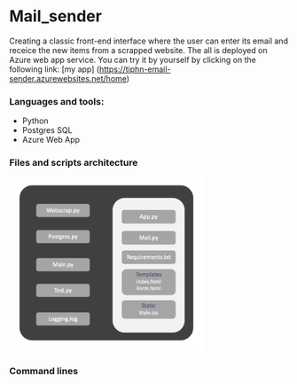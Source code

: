 # Mail_sender

Creating a classic front-end interface where the user can enter its email and receice the new items from a scrapped website. The all is deployed on Azure web app service. You can try it by yourself by clicking on the following link: [my app] (https://tiphn-email-sender.azurewebsites.net/home)

### Languages and tools: 
- Python
- Postgres SQL
- Azure Web App

### Files and scripts architecture 

<p align="left">
  <img src="https://github.com/Tiphnm/mail_sender/blob/master/Architecture.png" width="350" title="hover text">
</p>

### Command lines 



